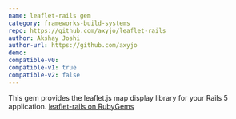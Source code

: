 ```yaml
---
name: leaflet-rails gem
category: frameworks-build-systems
repo: https://github.com/axyjo/leaflet-rails
author: Akshay Joshi
author-url: https://github.com/axyjo
demo: 
compatible-v0:
compatible-v1: true
compatible-v2: false
---
```


This gem provides the leaflet.js map display library for your Rails 5 application. <a href="https://rubygems.org/gems/leaflet-rails">leaflet-rails on RubyGems</a>
